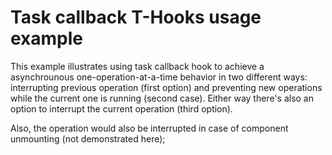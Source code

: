 # Task callback T-Hooks usage example

This example illustrates using task callback hook to achieve a asynchrounous one-operation-at-a-time behavior in two different ways: interrupting previous operation (first option) and preventing new operations while the current one is running (second case). Either way there's also an option to interrupt the current operation (third option).

Also, the operation would also be interrupted in case of component unmounting (not demonstrated here);